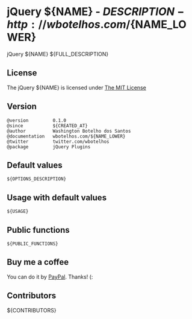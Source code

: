 # jQuery ${NAME} - ${DESCRIPTION} - http://wbotelhos.com/${NAME_LOWER}

jQuery ${NAME} ${FULL_DESCRIPTION}

## License

The jQuery ${NAME} is licensed under [The MIT License](http://www.opensource.org/licenses/mit-license.php)

## Version

	@version         0.1.0
	@since           ${CREATED_AT}
	@author          Washington Botelho dos Santos
	@documentation   wbotelhos.com/${NAME_LOWER}
	@twitter         twitter.com/wbotelhos
	@package         jQuery Plugins

## Default values

	${OPTIONS_DESCRIPTION}

## Usage with default values

	${USAGE}

## Public functions

	${PUBLIC_FUNCTIONS}

## Buy me a coffee

You can do it by [PayPal](https://www.paypal.com/cgi-bin/webscr?cmd=_donations&business=X8HEP2878NDEG&item_name=jQuery%20${NAME}). Thanks! (:

## Contributors

${CONTRIBUTORS}